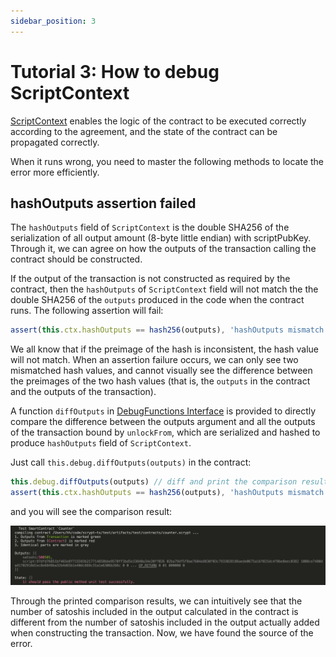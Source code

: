 ```yaml
---
sidebar_position: 3
---
```


# Tutorial 3: How to debug ScriptContext


[ScriptContext](../getting-started/scriptcontext.md) enables the logic of the contract to be executed correctly according to the agreement, and the state of the contract can be propagated correctly.

When it runs wrong, you need to master the following methods to locate the error more efficiently.


## hashOutputs assertion failed

The `hashOutputs` field of `ScriptContext` is the double SHA256 of the serialization of all output amount (8-byte little endian) with scriptPubKey. Through it, we can agree on how the outputs of the transaction calling the contract should be constructed.

If the output of the transaction is not constructed as required by the contract, then the `hashOutputs` of `ScriptContext` field will not match the the double SHA256 of the `outputs` produced in the code when the contract runs. The following assertion will fail:

```ts
assert(this.ctx.hashOutputs == hash256(outputs), 'hashOutputs mismatch')
```

We all know that if the preimage of the hash is inconsistent, the hash value will not match. When an assertion failure occurs, we can only see two mismatched hash values, and cannot visually see the difference between the preimages of the two hash values (that is, the `outputs` in the contract and the outputs of the transaction).


A function `diffOutputs` in [DebugFunctions Interface](../getting-started/how-to-debug-a-contract.md#debugfunctions-interface) is provided to directly compare the difference between the outputs argument and all the outputs of the transaction bound by `unlockFrom`, which are serialized and hashed to produce `hashOutputs` field of `ScriptContext`. 

Just call `this.debug.diffOutputs(outputs)` in the contract:

```ts
this.debug.diffOutputs(outputs) // diff and print the comparison result
assert(this.ctx.hashOutputs == hash256(outputs), 'hashOutputs mismatch')
```

and you will see the comparison result:

![diffoutputs](../../static/img/diffoutputs.png)

Through the printed comparison results, we can intuitively see that the number of satoshis included in the output calculated in the contract is different from the number of satoshis included in the output actually added when constructing the transaction. Now, we have found the source of the error.



